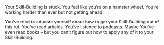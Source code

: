 Your Skill-Building is stuck. You feel like you’re on a hamster wheel. You’re working harder than ever but not getting ahead.

You’ve tried to educate yourself about how to get your Skill-Building out of this rut. You’ve read articles. You’ve listened to podcasts. Maybe You’ve even read books – but you can’t figure out how to apply any of it to your Skill-Building.